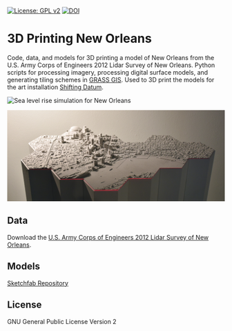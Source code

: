 [![License: GPL v2](https://img.shields.io/badge/License-GPL%20v2-blue.svg)](https://www.gnu.org/licenses/old-licenses/gpl-2.0.en.html)
[![DOI](https://zenodo.org/badge/DOI/10.5281/zenodo.2542921.svg)]()

# 3D Printing New Orleans
Code, data, and models for 3D printing a model of New Orleans
from the U.S. Army Corps of Engineers 2012 Lidar Survey of New Orleans.
Python scripts
for processing imagery, processing digital surface models, and
generating tiling schemes
in [GRASS GIS](https://grass.osgeo.org/).
Used to 3D print the models for the art installation
[Shifting Datum](http://baharmon.github.io/project/shifting-datum).

![Sea level rise simulation for New Orleans](/images/shaded_sea_level_rise.gif)

![3D printed model of New Orleans](/images/shifting-datum-1-1.jpg)

## Data
Download the
[U.S. Army Corps of Engineers 2012 Lidar Survey of New Orleans](https://coast.noaa.gov/htdata/lidar2_z/geoid12b/data/6350/).

## Models
[Sketchfab Repository](https://skfb.ly/6KSUo)

## License
GNU General Public License Version 2

